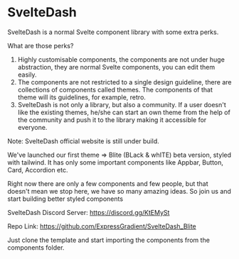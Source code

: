 # SvelteDash
SvelteDash is a normal Svelte component library with some extra perks.

What are those perks?
1. Highly customisable components, the components are not under huge abstraction, they are normal Svelte components, you can edit them easily.
2. The components are not restricted to a single design guideline, there are collections of components called themes. The components of that theme will its guidelines, for example, retro.
3. SvelteDash is not only a library, but also a community. If a user doesn't like the existing themes, he/she can start an own theme from the help of the community and push it to the library making it accessible for everyone.

Note: SvelteDash official website is still under build.

We've launched our first theme => Blite (BLack & whITE) beta version, styled with tailwind. It has only some important components like Appbar, Button, Card, Accordion etc.

Right now there are only a few components and few people, but that doesn't mean we stop here, we have so many amazing ideas. So join us and start building better styled components

SvelteDash Discord Server: https://discord.gg/KtEMySt

Repo Link: https://github.com/ExpressGradient/SvelteDash_Blite

Just clone the template and start importing the components from the components folder.
